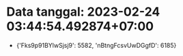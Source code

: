 # Data tanggal: 2023-02-24 03:44:54.492874+07:00

* {'Fks9p91BYlwSjsj9': 5582, 'nBtngFcsvUwDGgfD': 6185}
